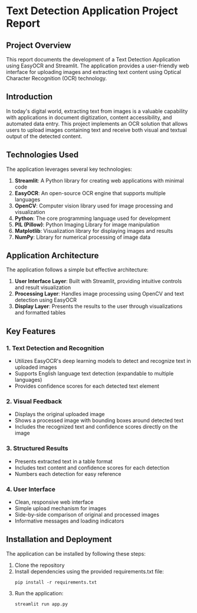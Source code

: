 # Text Detection Application Project Report

## Project Overview
This report documents the development of a Text Detection Application using EasyOCR and Streamlit. The application provides a user-friendly web interface for uploading images and extracting text content using Optical Character Recognition (OCR) technology.

## Introduction
In today's digital world, extracting text from images is a valuable capability with applications in document digitization, content accessibility, and automated data entry. This project implements an OCR solution that allows users to upload images containing text and receive both visual and textual output of the detected content.

## Technologies Used
The application leverages several key technologies:

1. **Streamlit**: A Python library for creating web applications with minimal code
2. **EasyOCR**: An open-source OCR engine that supports multiple languages
3. **OpenCV**: Computer vision library used for image processing and visualization
4. **Python**: The core programming language used for development
5. **PIL (Pillow)**: Python Imaging Library for image manipulation
6. **Matplotlib**: Visualization library for displaying images and results
7. **NumPy**: Library for numerical processing of image data

## Application Architecture
The application follows a simple but effective architecture:

1. **User Interface Layer**: Built with Streamlit, providing intuitive controls and result visualization
2. **Processing Layer**: Handles image processing using OpenCV and text detection using EasyOCR
3. **Display Layer**: Presents the results to the user through visualizations and formatted tables

## Key Features

### 1. Text Detection and Recognition
- Utilizes EasyOCR's deep learning models to detect and recognize text in uploaded images
- Supports English language text detection (expandable to multiple languages)
- Provides confidence scores for each detected text element

### 2. Visual Feedback
- Displays the original uploaded image
- Shows a processed image with bounding boxes around detected text
- Includes the recognized text and confidence scores directly on the image

### 3. Structured Results
- Presents extracted text in a table format
- Includes text content and confidence scores for each detection
- Numbers each detection for easy reference

### 4. User Interface
- Clean, responsive web interface
- Simple upload mechanism for images
- Side-by-side comparison of original and processed images
- Informative messages and loading indicators

## Installation and Deployment
The application can be installed by following these steps:

1. Clone the repository
2. Install dependencies using the provided requirements.txt file:
   ```
   pip install -r requirements.txt
   ```
3. Run the application:
   ```
   streamlit run app.py
   ```
